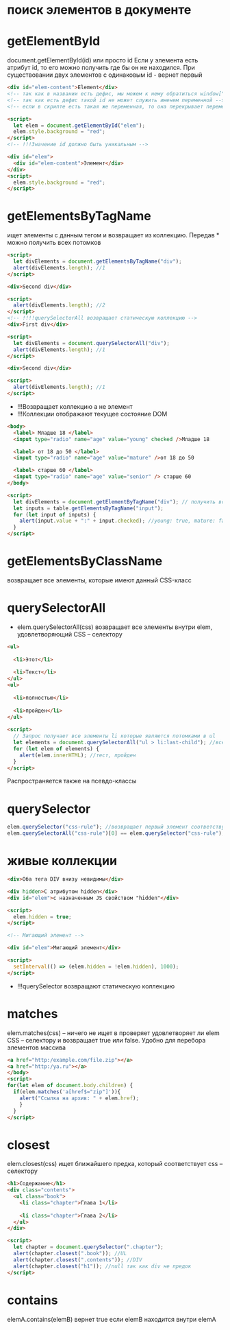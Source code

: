 # поиск элементов в документе

<!-- getElementById ------------------------------------------------------------------------------------------------------------------------>

# getElementById

document.getElementById(id) или просто id Если у элемента есть атрибут id, то его можно получить где бы он не находился. При существовании двух элементов с одинаковым id - вернет первый

```html
<div id="elem-content">Element</div>
<!-- так как в названии есть дефис, мы можем к нему обратиться window["elem-content"]  -->
<!-- так как есть дефис такой id не может служить именем переменной -->
<!-- если в скрипте есть такая же переменная, то она перекрывает переменную в DOM -->

<script>
  let elem = document.getElementById("elem");
  elem.style.background = "red";
</script>
<!-- !!!Значение id должно быть уникальным -->

<div id="elem">
  <div id="elem-content">Элемент</div>
</div>
<script>
  elem.style.background = "red";
</script>
```

<!-- getElementsByTagName ------------------------------------------------------------------------------------------------------------------>

# getElementsByTagName

ищет элементы с данным тегом и возвращает из коллекцию. Передав \* можно получить всех потомков

```html
<script>
  let divElements = document.getElementsByTagName("div");
  alert(divElements.length); //1
</script>

<div>Second div</div>

<script>
  alert(divElements.length); //2
</script>
<!-- !!!!querySelectorAll возвращает статическую коллекцию -->
<div>First div</div>

<script>
  let divElements = document.querySelectorAll("div");
  alert(divElements.length); //1
</script>

<div>Second div</div>

<script>
  alert(divElements.length); //1
</script>
```

- !!!Возвращает коллекцию а не элемент
- !!!Коллекции отображают текущее состояние DOM

```html
<body>
  <label> Младше 18 </label>
  <input type="radio" name="age" value="young" checked />Младше 18

  <label> от 18 до 50 </label>
  <input type="radio" name="age" value="mature" />от 18 до 50

  <label> старше 60 </label>
  <input type="radio" name="age" value="senior" /> старше 60
</body>

<script>
  let divElements = document.getElementByTagName("div"); // получить все div-элементы
  let inputs = table.getElementsByTagName("input");
  for (let input of inputs) {
    alert(input.value + ":" + input.checked); //young: true, mature: false, senior: false
  }
</script>
```

<!-- getElementsByClassName ---------------------------------------------------------------------------------------------------------------->

# getElementsByClassName

возвращает все элементы, которые имеют данный CSS-класс

<!-- querySelectorAll ---------------------------------------------------------------------------------------------------------------------->

# querySelectorAll

- elem.querySelectorAll(css) возвращает все элементы внутри elem, удовлетворяющий CSS – селектору

```html
<ul>
   
  <li>Этот</li>
     
  <li>Текст</li>
</ul>
<ul>
   
  <li>полностью</li>
     
  <li>пройден</li>
</ul>
 
<script>
  // Запрос получает все элементы li которые являются потомками в ul
  let elements = document.querySelectorAll("ul > li:last-child"); //все потомки, которые являются последними потомками в <ul>
  for (let elem of elements) {
    alert(elem.innerHTML); //тест, пройден
  }
</script>
```

Распространяется также на псевдо-классы

<!-- querySelector ------------------------------------------------------------------------------------------------------------------------->

# querySelector

```js
elem.querySelector("css-rule"); //возвращает первый элемент соответствующий CSS-селектору
elem.querySelectorAll("css-rule")[0] == elem.querySelector("css-rule");
```

# живые коллекции

```html
<div>Оба тега DIV внизу невидимы</div>

<div hidden>С атрибутом hidden</div>
<div id="elem">с назначенным JS свойством "hidden"</div>

<script>
  elem.hidden = true;
</script>

<!-- Мигающий элемент -->

<div id="elem">Мигающий элемент</div>

<script>
  setInterval(() => (elem.hidden = !elem.hidden), 1000);
</script>
```

- !!!querySelector возвращают статическую коллекцию

<!-- matches ------------------------------------------------------------------------------------------------------------------------------->

# matches

elem.matches(css) – ничего не ищет в проверяет удовлетворяет ли elem CSS – селектору и возвращает true или false. Удобно для перебора элементов массива

```html
<a href="http:/example.com/file.zip"></a>
<a href="http:/ya.ru"></a>
</body>
<script>
for(let elem of document.body.children) {
  if(elem.matches('a[href$="zip"]')){
    alert("Ссылка на архив: " + elem.href);
    }
  }
</script>
```

<!-- closest ------------------------------------------------------------------------------------------------------------------------------->

# closest

elem.closest(css) ищет ближайшего предка, который соответствует css – селектору

```html
<h1>Содержание</h1>
<div class="contents">
  <ul class="book">
    <li class="chapter">Глава 1</li>
     
    <li class="chapter">Глава 2</li>
  </ul>
</div>

<script>
  let chapter = document.querySelector(".chapter");
  alert(chapter.closest(".book")); //UL
  alert(chapter.closest(".contents")); //DIV
  alert(chapter.closest("h1")); //null так как div не предок
</script>
```

<!-- contains ------------------------------------------------------------------------------------------------------------------------------>

# contains

elemA.contains(elemB) вернет true если elemB находится внутри elemA
